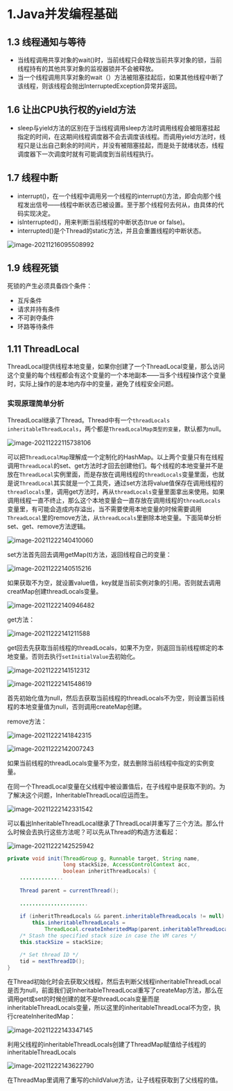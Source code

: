 # 1.Java并发编程基础

## 1.3 线程通知与等待

+ 当线程调用共享对象的wait()时，当前线程只会释放当前共享对象的锁，当前线程持有的其他共享对象的监视器锁并不会被释放。
+ 当一个线程调用共享对象的wait（）方法被阻塞挂起后，如果其他线程中断了该线程，则该线程会抛出InterruptedException异常并返回。



## 1.6 让出CPU执行权的yield方法

+ sleep与yield方法的区别在于当线程调用sleep方法时调用线程会被阻塞挂起指定的时间，在这期间线程调度器不会去调度该线程。而调用yield方法时，线程只是让出自己剩余的时间片，并没有被阻塞挂起，而是处于就绪状态，线程调度器下一次调度时就有可能调度到当前线程执行。





## 1.7 线程中断

- interrupt()，在一个线程中调用另一个线程的interrupt()方法，即会向那个线程发出信号——线程中断状态已被设置。至于那个线程何去何从，由具体的代码实现决定。
- isInterrupted()，用来判断当前线程的中断状态(true or false)。
- interrupted()是个Thread的static方法，并且会重置线程的中断状态。



![image-20211216095508992](https://typora-1259727047.cos.ap-nanjing.myqcloud.com/img/2021/image-20211216095508992.png)







## 1.9 线程死锁

死锁的产生必须具备四个条件：

+ 互斥条件
+ 请求并持有条件
+ 不可剥夺条件
+ 环路等待条件





## 1.11 ThreadLocal

ThreadLocal提供线程本地变量，如果你创建了一个ThreadLocal变量，那么访问这个变量的每个线程都会有这个变量的一个本地副本——当多个线程操作这个变量时，实际上操作的是本地内存中的变量，避免了线程安全问题。

### 实现原理简单分析

ThreadLocal继承了Thread。Thread中有一个`threadLocals` `inheritableThreadLocals`，两个都是`ThreadLocalMap类型的变量`，默认都为null。

![image-20211222115738106](https://typora-1259727047.cos.ap-nanjing.myqcloud.com/img/2021/image-20211222115738106.png)

可以把`ThreadLocalMap`理解成一个定制化的HashMap。以上两个变量只有在线程调用`ThreadLocal`的set、get方法时才回去创建他们。每个线程的本地变量并不是放在`ThreadLocal`实例里面，而是存放在调用线程的`threadLocals`变量里面，也就是说`ThreadLocal`其实就是一个工具壳，通过set方法将value值保存在调用线程的`threadlocals`里，调用get方法时，再从`threadLocals`变量里面拿出来使用。如果调用线程一直不终止，那么这个本地变量会一直存放在调用线程的`threadLocals`变量里，有可能会造成内存溢出，当不需要使用本地变量的时候需要调用`ThreadLocal`里的remove方法，从`threadLocals`里删除本地变量。下面简单分析set、get、remove方法逻辑。

![image-20211222140410060](https://typora-1259727047.cos.ap-nanjing.myqcloud.com/img/2021/image-20211222140410060.png)

set方法首先回去调用getMap(t)方法，返回线程自己的变量：

![image-20211222140515216](https://typora-1259727047.cos.ap-nanjing.myqcloud.com/img/2021/image-20211222140515216.png)

如果获取不为空，就设置value值，key就是当前实例对象的引用。否则就去调用creatMap创建threadLocals变量。

![image-20211222140946482](https://typora-1259727047.cos.ap-nanjing.myqcloud.com/img/2021/image-20211222140946482.png)

get方法：

![image-20211222141211588](https://typora-1259727047.cos.ap-nanjing.myqcloud.com/img/2021/image-20211222141211588.png)

get回去先获取当前线程的threadLocals，如果不为空，则返回当前线程绑定的本地变量。否则去执行`setInitialValue`去初始化。

![image-20211222141512312](https://typora-1259727047.cos.ap-nanjing.myqcloud.com/img/2021/image-20211222141512312.png)

![image-20211222141548619](https://typora-1259727047.cos.ap-nanjing.myqcloud.com/img/2021/image-20211222141548619.png)

首先初始化值为null，然后去获取当前线程的threadLocals不为空，则设置当前线程的本地变量值为null，否则调用createMap创建。

remove方法：

![image-20211222141842315](https://typora-1259727047.cos.ap-nanjing.myqcloud.com/img/2021/image-20211222141842315.png)

![image-20211222142007243](https://typora-1259727047.cos.ap-nanjing.myqcloud.com/img/2021/image-20211222142007243.png)

如果当前线程的threadLocals变量不为空，就去删除当前线程中指定的实例变量。

在同一个ThreadLocal变量在父线程中被设置值后，在子线程中是获取不到的。为了解决这个问题，InheritableThreadLocal应运而生。

![image-20211222142331542](https://typora-1259727047.cos.ap-nanjing.myqcloud.com/img/2021/image-20211222142331542.png)

可以看出InheritableThreadLocal继承了ThreadLocal并重写了三个方法。那么什么时候会去执行这些方法呢？可以先从Thread的构造方法看起：

![image-20211222142525942](https://typora-1259727047.cos.ap-nanjing.myqcloud.com/img/2021/image-20211222142525942.png)

```java
private void init(ThreadGroup g, Runnable target, String name,
                  long stackSize, AccessControlContext acc,
                  boolean inheritThreadLocals) {
    ..............
        
    Thread parent = currentThread();
    
    ......................
        
    if (inheritThreadLocals && parent.inheritableThreadLocals != null)
        this.inheritableThreadLocals =
            ThreadLocal.createInheritedMap(parent.inheritableThreadLocals);
    /* Stash the specified stack size in case the VM cares */
    this.stackSize = stackSize;

    /* Set thread ID */
    tid = nextThreadID();
}
```

在Thread初始化时会去获取父线程，然后去判断父线程inheritableThreadLocal是否为null，前面我们说InheritableThreadLocal重写了createMap方法，那么在调用get或set的时候创建的就不是threadLocals变量而是inheritableThreadLocals变量，所以这里的inheritableThreadLocal不为空，执行createInheritedMap：

![image-20211222143347145](https://typora-1259727047.cos.ap-nanjing.myqcloud.com/img/2021/image-20211222143347145.png)

利用父线程的inheritableThreadLocals创建了ThreadMap赋值给子线程的inheritableThreadLocals

![image-20211222143622790](https://typora-1259727047.cos.ap-nanjing.myqcloud.com/img/2021/image-20211222143622790.png)

在ThreadMap里调用了重写的childValue方法，让子线程获取到了父线程的值。

